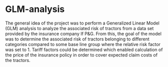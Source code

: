 # GLM-analysis
The general idea of the project was to perform a Generalized Linear Model (GLM) analysis
to analyze the associated risk of tractors from a data set provided by the insurance company
If P&G. From this, the goal of the model was to determine the associated risk of tractors
belonging to different categories compared to some base line group where the relative risk
factor was set to 1. Tariff factors could be determined which enabled calculation of the
price of the insurance policy in order to cover expected claim costs of the tractors.
